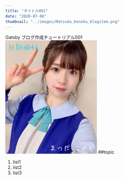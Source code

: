 ```yaml
---
title: "タイトル001"
date: "2020-07-06"
thumbnail: "../images/Matsuda_Konoka_blogitem.png"
---
```


Gatsby ブログ作成チュートリアル001
![Sample](../images/Matsuda_Konoka_blogitem.png)
##topic

1. list1
2. list2
3. list3
